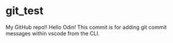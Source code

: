 # git_test
My GitHub repo!!
Hello Odin!
This commit is for adding git commit messages within vscode from the CLI.